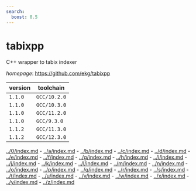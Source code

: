 ```yaml
---
search:
  boost: 0.5
---
```

# tabixpp

C++ wrapper to tabix indexer

*homepage*: <https://github.com/ekg/tabixpp>

version | toolchain
--------|----------
``1.1.0`` | ``GCC/10.2.0``
``1.1.0`` | ``GCC/10.3.0``
``1.1.0`` | ``GCC/11.2.0``
``1.1.0`` | ``GCC/9.3.0``
``1.1.2`` | ``GCC/11.3.0``
``1.1.2`` | ``GCC/12.3.0``

[../0/index.md](0) - [../a/index.md](a) - [../b/index.md](b) - [../c/index.md](c) - [../d/index.md](d) - [../e/index.md](e) - [../f/index.md](f) - [../g/index.md](g) - [../h/index.md](h) - [../i/index.md](i) - [../j/index.md](j) - [../k/index.md](k) - [../l/index.md](l) - [../m/index.md](m) - [../n/index.md](n) - [../o/index.md](o) - [../p/index.md](p) - [../q/index.md](q) - [../r/index.md](r) - [../s/index.md](s) - [../t/index.md](t) - [../u/index.md](u) - [../v/index.md](v) - [../w/index.md](w) - [../x/index.md](x) - [../y/index.md](y) - [../z/index.md](z)

